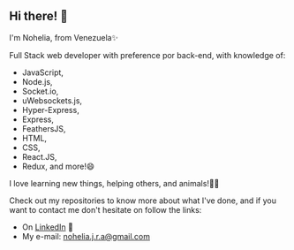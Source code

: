 ## Hi there! 👋
I'm Nohelia, from Venezuela✨

Full Stack web developer with preference por back-end, with knowledge of: 
* JavaScript,
* Node.js,
* Socket.io,
* uWebsockets.js, 
* Hyper-Express, 
* Express, 
* FeathersJS, 
* HTML, 
* CSS, 
* React.JS, 
* Redux, 
and more!😄 

I love learning new things, helping others, and animals!🐶🐤

Check out my repositories to know more about what I've done, and if you want to contact me don't hesitate on follow the links: 
- On [LinkedIn](https://www.linkedin.com/in/nohelia-rincon-dev/) 💬
- My e-mail: nohelia.j.r.a@gmail.com



